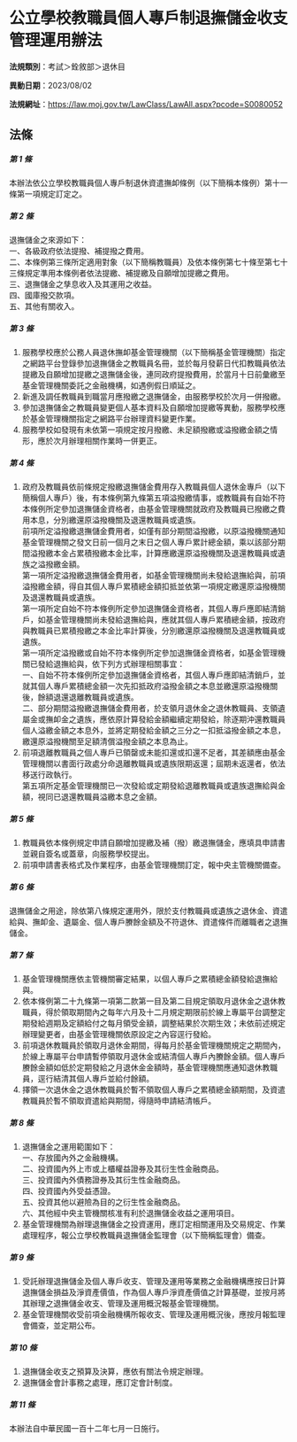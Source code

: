 # 公立學校教職員個人專戶制退撫儲金收支管理運用辦法

**法規類別**：考試＞銓敘部＞退休目

**異動日期**：2023/08/02  

**法規網址**：https://law.moj.gov.tw/LawClass/LawAll.aspx?pcode=S0080052





## 法條
##### 第 1 條
本辦法依公立學校教職員個人專戶制退休資遣撫卹條例（以下簡稱本條例）第十一條第一項規定訂定之。

##### 第 2 條
退撫儲金之來源如下：  
一、各級政府依法提撥、補提撥之費用。  
二、本條例第三條所定適用對象（以下簡稱教職員）及依本條例第七十條至第七十三條規定準用本條例者依法提繳、補提繳及自願增加提繳之費用。  
三、退撫儲金之孳息收入及其運用之收益。  
四、國庫撥交款項。  
五、其他有關收入。  

##### 第 3 條
1. 服務學校應於公務人員退休撫卹基金管理機關（以下簡稱基金管理機關）指定之網路平台登錄參加退撫儲金之教職員名冊，並於每月發薪日代扣教職員依法提繳及自願增加提繳之退撫儲金後，連同政府提撥費用，於當月十日前彙繳至基金管理機關委託之金融機構，如遇例假日順延之。
1. 新進及調任教職員到職當月應撥繳之退撫儲金，由服務學校於次月一併撥繳。
1. 參加退撫儲金之教職員變更個人基本資料及自願增加提繳等異動，服務學校應於基金管理機關指定之網路平台辦理資料變更作業。
1. 服務學校如發現有未依第一項規定按月撥繳、未足額撥繳或溢撥繳金額之情形，應於次月辦理相關作業時一併更正。

##### 第 4 條
1. 政府及教職員依前條規定撥繳退撫儲金費用存入教職員個人退休金專戶（以下簡稱個人專戶）後，有本條例第九條第五項溢撥繳情事，或教職員有自始不符本條例所定參加退撫儲金資格者，由基金管理機關就政府及教職員已撥繳之費用本息，分別繳還原溢撥機關及退還教職員或遺族。  
前項所定溢撥繳退撫儲金費用者，如僅有部分期間溢撥繳，以原溢撥機關通知基金管理機關之發文日前一個月之末日之個人專戶累計總金額，乘以該部分期間溢撥繳本金占累積撥繳本金比率，計算應繳還原溢撥機關及退還教職員或遺族之溢撥繳金額。  
第一項所定溢撥繳退撫儲金費用者，如基金管理機關尚未發給退撫給與，前項溢撥繳金額，得自其個人專戶累積總金額扣抵並依第一項規定繳還原溢撥機關及退還教職員或遺族。  
第一項所定自始不符本條例所定參加退撫儲金資格者，其個人專戶應即結清銷戶，如基金管理機關尚未發給退撫給與，應就其個人專戶累積總金額，按政府與教職員已累積撥繳之本金比率計算後，分別繳還原溢撥機關及退還教職員或遺族。  
第一項所定溢撥繳或自始不符本條例所定參加退撫儲金資格者，如基金管理機關已發給退撫給與，依下列方式辦理相關事宜：  
一、自始不符本條例所定參加退撫儲金資格者，其個人專戶應即結清銷戶，並就其個人專戶累積總金額一次先扣抵政府溢撥金額之本息並繳還原溢撥機關後，餘額退還退離教職員或遺族。  
二、部分期間溢撥繳退撫儲金費用者，於支領月退休金之退休教職員、支領遺屬金或撫卹金之遺族，應依原計算發給金額繼續定期發給，除逐期沖還教職員個人溢繳金額之本息外，並將定期發給金額之三分之一扣抵溢撥金額之本息，繳還原溢撥機關至足額清償溢撥金額之本息為止。
1. 前項退離教職員之個人專戶已領罄或未能扣還或扣還不足者，其差額應由基金管理機關以書面行政處分命退離教職員或遺族限期返還；屆期未返還者，依法移送行政執行。  
第五項所定基金管理機關已一次發給或定期發給退離教職員或遺族退撫給與金額，視同已退還教職員溢繳本息之金額。

##### 第 5 條
1. 教職員依本條例規定申請自願增加提繳及補（撥）繳退撫儲金，應填具申請書並親自簽名或蓋章，向服務學校提出。
1. 前項申請書表格式及作業程序，由基金管理機關訂定，報中央主管機關備查。

##### 第 6 條
退撫儲金之用途，除依第八條規定運用外，限於支付教職員或遺族之退休金、資遣給與、撫卹金、遺屬金、個人專戶賸餘金額及不符退休、資遣條件而離職者之退撫儲金。

##### 第 7 條
1. 基金管理機關應依主管機關審定結果，以個人專戶之累積總金額發給退撫給與。
1. 依本條例第二十九條第一項第二款第一目及第二目規定領取月退休金之退休教職員，得於領取期間內之每年六月及十二月規定期限前於線上專屬平台調整定期發給週期及定額給付之每月領受金額，調整結果於次期生效；未依前述規定辦理變更者，由基金管理機關依原設定之內容逕行發給。
1. 前項退休教職員於領取月退休金期間，得每月於基金管理機關規定之期間內，於線上專屬平台申請暫停領取月退休金或結清個人專戶內賸餘金額。個人專戶賸餘金額如低於定期發給之月退休金金額時，基金管理機關應通知退休教職員，逕行結清其個人專戶並給付餘額。
1. 擇領一次退休金之退休教職員於暫不領取個人專戶之累積總金額期間，及資遣教職員於暫不領取資遣給與期間，得隨時申請結清帳戶。

##### 第 8 條
1. 退撫儲金之運用範圍如下：  
一、存放國內外之金融機構。  
二、投資國內外上市或上櫃權益證券及其衍生性金融商品。  
三、投資國內外債務證券及其衍生性金融商品。  
四、投資國內外受益憑證。  
五、投資其他以避險為目的之衍生性金融商品。  
六、其他經中央主管機關核准有利於退撫儲金收益之運用項目。
1. 基金管理機關為辦理退撫儲金之投資運用，應訂定相關運用及交易規定、作業處理程序，報公立學校教職員退撫儲金監理會（以下簡稱監理會）備查。

##### 第 9 條
1. 受託辦理退撫儲金及個人專戶收支、管理及運用等業務之金融機構應按日計算退撫儲金損益及淨資產價值，作為個人專戶淨資產價值之計算基礎，並按月將其辦理之退撫儲金收支、管理及運用概況報基金管理機關。
1. 基金管理機關收受前項金融機構所報收支、管理及運用概況後，應按月報監理會備查，並定期公布。

##### 第 10 條
1. 退撫儲金收支之預算及決算，應依有關法令規定辦理。
1. 退撫儲金會計事務之處理，應訂定會計制度。

##### 第 11 條
本辦法自中華民國一百十二年七月一日施行。


